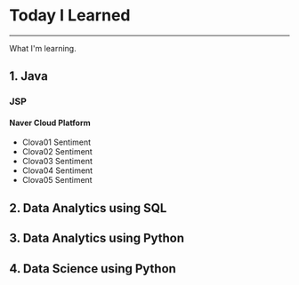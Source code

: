 # Today I Learned

---

What I'm learning.

## 1. Java
### JSP
#### Naver Cloud Platform
* Clova01 Sentiment
* Clova02 Sentiment
* Clova03 Sentiment
* Clova04 Sentiment
* Clova05 Sentiment

## 2. Data Analytics using SQL

## 3. Data Analytics using Python

## 4. Data Science using Python



